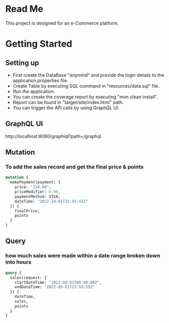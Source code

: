# Read Me
This project is designed for an e-Commerce platform.

# Getting Started

## Setting up

- First create the DataBase "anymind" and provide the login details to the application.properties file.
- Create Table by executing SQL command in "resources/data.sql" file.
- Run the application.
- You can create the coverage report by executing "mvn clean install".
- Report can be found in "target/site/index.html" path.
- You can trigger the API calls by using GraphQL UI.

## GraphQL UI

http://localhost:8080/graphiql?path=/graphql

## Mutation
### To add the sales record and get the final price & points

```graphql
mutation {
  makePayment(payment: {
    price: "234.00",
    priceModifier: 0.90,
    paymentMethod: VISA,
    dateTime: "2022-10-01T15:45:43Z"
  }) {
    finalPrice,
    points
  }
}
```

## Query
### how much sales were made within a date range broken down into hours 

```graphql
query {
  sales(request: {
    startDateTime: "2022-09-01T00:00:00Z",
    endDateTime: "2022-09-01T23:59:59Z"
  }) {
    dateTime,
    sales,
    points
  }
}
```

